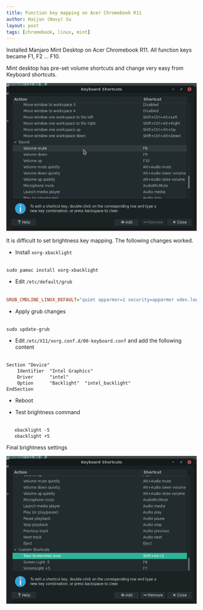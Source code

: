 ```yaml
---
title: Function key mapping on Acer Chromebook R11
author: Haijun (Navy) Su
layout: post
tags: [chromebook, linux, mint]
---
```


Installed Manjaro Mint Desktop on Acer Chromebook R11. All function keys became F1, F2 ... F10.

Mint desktop has pre-set volume shortcuts and change very easy from Keyboard shortcuts.

![volume shortcuts](/images/2023/volume_shortcuts.png)


It is difficult to set brightness key mapping. The following changes worked.

* Install `xorg-xbacklight`

```shell

sudo pamac install xorg-xbacklight
```

* Edit `/etc/default/grub`

```ini

GRUB_CMDLINE_LINUX_DEFAULT="quiet apparmor=1 security=apparmor udev.log_priority=3 acpi_backlight=vendor acpi_osi=linux "
```

* Apply grub changes

```shell

sudo update-grub
```


* Edit `/etc/X11/xorg.conf.d/00-keyboard.conf` and add the following content

```

Section "Device"
    Identifier  "Intel Graphics" 
    Driver      "intel"
    Option      "Backlight"  "intel_backlight"
EndSection
```

* Reboot

* Test brightness command

```shell

   xbacklight -5
   xbacklight +5

```

Final brightness settings

![brightness shortcuts](/images/2023/brightness_shortcuts.png)
